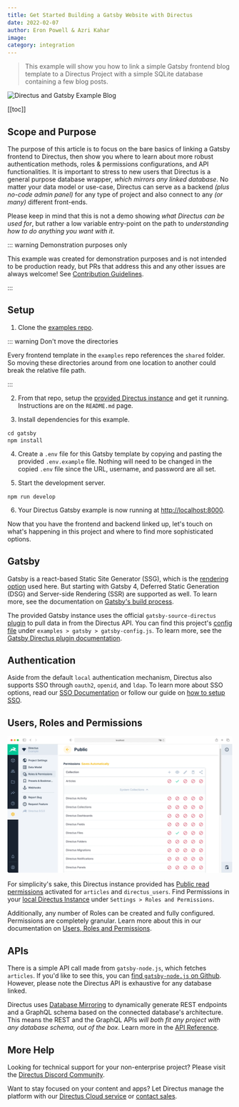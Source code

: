 ```yaml
---
title: Get Started Building a Gatsby Website with Directus
date: 2022-02-07
author: Eron Powell & Azri Kahar
image:
category: integration
---
```


> This example will show you how to link a simple Gatsby frontend blog template to a Directus Project with a simple SQLite database containing a few blog posts.

![Directus and Gatsby Example Blog](gatsby-example-blog-20220204A.webp)

[[toc]]

## Scope and Purpose

The purpose of this article is to focus on the bare basics of linking a Gatsby frontend to Directus, then show you where to learn about more robust authentication methods, roles & permissions configurations, and API functionalities. It is important to stress to new users that Directus is a general purpose database wrapper, _which mirrors any linked database_. No matter your data model or use-case, Directus can serve as a backend *(plus no-code admin panel)* for any type of project and also connect to any *(or many)* different front-ends.

Please keep in mind that this is not a demo showing _what Directus can be used for_, but rather a low variable entry-point on the path to _understanding how to do anything you want with it_.

::: warning Demonstration purposes only

 This example was created for demonstration purposes and is not intended to be production ready, but PRs that address this and any other issues are always welcome! See [Contribution Guidelines](https://docs.directus.io/contributing/introduction/).

:::


## Setup

1. Clone the [examples repo](https://github.com/directus/examples).

::: warning Don't move the directories

Every frontend template in the `examples` repo references the `shared` folder. So moving these directories around from one location to another could break the relative file path.

:::

2. From that repo, setup the [provided Directus instance](https://github.com/directus/examples/tree/main/directus) and get it running. Instructions are on the `README.md` page.

3. Install dependencies for this example.

```
cd gatsby
npm install
```

4. Create a `.env` file for this Gatsby template by copying and pasting the provided `.env.example` file. Nothing will need to be changed in the copied `.env` file since the URL, username, and password are all set.

5. Start the development server.

```
npm run develop
```

6. Your Directus Gatsby example is now running at <http://localhost:8000>.

Now that you have the frontend and backend linked up, let's touch on what's happening in this project and where to find more sophisticated options.

## Gatsby

Gatsby is a react-based Static Site Generator (SSG), which is the [rendering option](https://www.gatsbyjs.com/docs/conceptual/rendering-options/#what-is-a-rendering-option) used here. But starting with Gatsby 4, Deferred Static Generation (DSG) and Server-side Rendering (SSR) are supported as well. To learn more, see the documentation on [Gatsby's build process](https://www.gatsbyjs.com/docs/conceptual/overview-of-the-gatsby-build-process/).

The provided Gatsby instance uses the official `gatsby-source-directus` [plugin](https://www.gatsbyjs.com/docs/plugins/) to pull data in from the Directus API. You can find this project's [config file](https://github.com/directus/examples/blob/main/gatsby/gatsby-config.js) under `examples > gatsby > gatsby-config.js`. To learn more, see the [Gatsby  Directus plugin documentation](https://www.gatsbyjs.com/plugins/@directus/gatsby-source-directus/).

## Authentication

Aside from the default `local` authentication mechanism, Directus also supports SSO through `oauth2`, `openid`, and `ldap`. To learn more about SSO options, read our [SSO Documentation](https://docs.directus.io/configuration/config-options/#authentication) or follow our guide on [how to setup SSO](https://docs.directus.io/configuration/sso/).

## Users, Roles and Permissions

![Directus Permissions](roles-and-permissions-20220204A.webp)

For simplicity's sake, this Directus instance provided has [Public read permissions](https://docs.directus.io/getting-started/quickstart/#_6-set-role-public-permissions) activated for `articles` and `directus_users`. Find Permissions in your [local Directus Instance](http://localhost:8055/admin/settings/roles/public) under `Settings > Roles and Permissions`.

Additionally, any number of Roles can be created and fully configured. Permissions are completely granular. Learn more about this in our documentation on [Users, Roles and Permissions](https://docs.directus.io/configuration/users-roles-permissions/).

## APIs

There is a simple API call made from `gatsby-node.js`, which fetches `articles`. If you'd like to see this, you can [find `gatsby-node.js` on Github](https://github.com/directus/examples/blob/main/angular/src/app/pages/home/home.component.ts). However, please note the Directus API is exhaustive for any database linked.

Directus uses [Database Mirroring](https://docs.directus.io/getting-started/introduction/#database-mirroring) to dynamically generate REST endpoints and a GraphQL schema based on the connected database's architecture. This means the REST and the GraphQL APIs _will both fit any project with any database schema, out of the box_. Learn more in the [API Reference](https://docs.directus.io/reference/introduction/).

## More Help

Looking for technical support for your non-enterprise project? Please visit the [Directus Discord Community](https://directus.chat/).

Want to stay focused on your content and apps? Let Directus manage the platform with our [Directus Cloud service](https://directus.io/pricing/) or [contact sales](https://directus.io/contact/).
